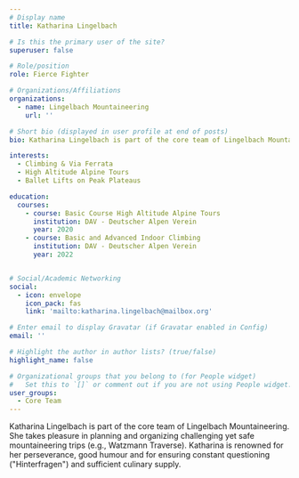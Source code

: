 ```yaml
---
# Display name
title: Katharina Lingelbach

# Is this the primary user of the site?
superuser: false

# Role/position
role: Fierce Fighter

# Organizations/Affiliations
organizations:
  - name: Lingelbach Mountaineering
    url: ''

# Short bio (displayed in user profile at end of posts)
bio: Katharina Lingelbach is part of the core team of Lingelbach Mountaineering. She takes pleasure in planning and organizing challenging yet safe mountaineering trips (e.g., Watzmann Traverse). Katharina is renowned for her perseverance, good humour and for ensuring constant questioning ("Hinterfragen") and sufficient culinary supply.

interests:
  - Climbing & Via Ferrata
  - High Altitude Alpine Tours
  - Ballet Lifts on Peak Plateaus

education:
  courses:
    - course: Basic Course High Altitude Alpine Tours
      institution: DAV - Deutscher Alpen Verein
      year: 2020
    - course: Basic and Advanced Indoor Climbing 
      institution: DAV - Deutscher Alpen Verein
      year: 2022


# Social/Academic Networking
social:
  - icon: envelope
    icon_pack: fas
    link: 'mailto:katharina.lingelbach@mailbox.org'

# Enter email to display Gravatar (if Gravatar enabled in Config)
email: ''

# Highlight the author in author lists? (true/false)
highlight_name: false

# Organizational groups that you belong to (for People widget)
#   Set this to `[]` or comment out if you are not using People widget.
user_groups:
  - Core Team
---
```


Katharina Lingelbach is part of the core team of Lingelbach Mountaineering. She takes pleasure in planning and organizing challenging yet safe mountaineering trips (e.g., Watzmann Traverse). Katharina is renowned for her perseverance, good humour and for ensuring constant questioning ("Hinterfragen") and sufficient culinary supply.